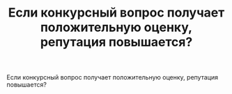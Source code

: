 ﻿---
title: "Если конкурсный вопрос получает положительную оценку, репутация повышается?"
se.owner.user_id: 
se.owner.display_name: "user605973"
se.owner.link: ""
se.link: "https://ru.meta.stackoverflow.com/questions/14357/%d0%95%d1%81%d0%bb%d0%b8-%d0%ba%d0%be%d0%bd%d0%ba%d1%83%d1%80%d1%81%d0%bd%d1%8b%d0%b9-%d0%b2%d0%be%d0%bf%d1%80%d0%be%d1%81-%d0%bf%d0%be%d0%bb%d1%83%d1%87%d0%b0%d0%b5%d1%82-%d0%bf%d0%be%d0%bb%d0%be%d0%b6%d0%b8%d1%82%d0%b5%d0%bb%d1%8c%d0%bd%d1%83%d1%8e-%d0%be%d1%86%d0%b5%d0%bd%d0%ba%d1%83-%d1%80%d0%b5%d0%bf%d1%83%d1%82%d0%b0%d1%86%d0%b8%d1%8f-%d0%bf%d0%be%d0%b2%d1%8b%d1%88%d0%b0%d0%b5%d1%82%d1%81%d1%8f"
se.question_id: 14357
se.post_type: question
---
<p>Если конкурсный вопрос получает положительную оценку, репутация повышается?</p>
